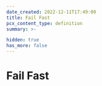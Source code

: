 ```yaml
---
date_created: 2022-12-11T17:49:09
title: Fail Fast
pcx_content_type: definition
summary: >-

hidden: true
has_more: false
---
```


# Fail Fast
